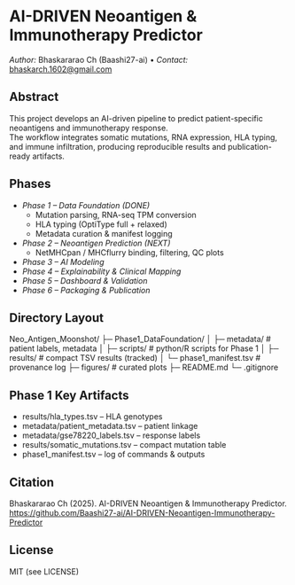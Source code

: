 # AI-DRIVEN Neoantigen & Immunotherapy Predictor

*Author:* Bhaskararao Ch (Baashi27-ai) • *Contact:* bhaskarch.1602@gmail.com

## Abstract
This project develops an AI-driven pipeline to predict patient-specific neoantigens and immunotherapy response.  
The workflow integrates somatic mutations, RNA expression, HLA typing, and immune infiltration, producing reproducible results and publication-ready artifacts.

## Phases
- *Phase 1 – Data Foundation (DONE)*  
  - Mutation parsing, RNA-seq TPM conversion  
  - HLA typing (OptiType full + relaxed)  
  - Metadata curation & manifest logging
- *Phase 2 – Neoantigen Prediction (NEXT)*  
  - NetMHCpan / MHCflurry binding, filtering, QC plots
- *Phase 3 – AI Modeling*  
- *Phase 4 – Explainability & Clinical Mapping*  
- *Phase 5 – Dashboard & Validation*  
- *Phase 6 – Packaging & Publication*

## Directory Layout
Neo_Antigen_Moonshot/ ├─ Phase1_DataFoundation/ │  ├─ metadata/                     # patient labels, metadata │  ├─ scripts/                      # python/R scripts for Phase 1 │  ├─ results/                      # compact TSV results (tracked) │  └─ phase1_manifest.tsv           # provenance log ├─ figures/                         # curated plots ├─ README.md └─ .gitignore
## Phase 1 Key Artifacts
- results/hla_types.tsv – HLA genotypes  
- metadata/patient_metadata.tsv – patient linkage  
- metadata/gse78220_labels.tsv – response labels  
- results/somatic_mutations.tsv – compact mutation table  
- phase1_manifest.tsv – log of commands & outputs

## Citation
Bhaskararao Ch (2025). AI-DRIVEN Neoantigen & Immunotherapy Predictor.  
https://github.com/Baashi27-ai/AI-DRIVEN-Neoantigen-Immunotherapy-Predictor

## License
MIT (see LICENSE)
